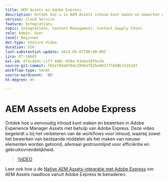 ```yaml
---
title: AEM Assets en Adobe Express
description: Ontdek hoe u in AEM Assets inhoud kunt maken en bewerken met behulp van Adobe Express.
version: Cloud Service
feature: Integrations
topic: Integrations, Content Management, Content Supply Chain
role: Admin, User
level: Beginner
doc-type: Feature Video
duration: 520
last-substantial-update: 2024-05-07T00:00:00Z
jira: KT-14645
exl-id: d73c4bdc-c1ff-498c-9584-93e6e39f5e39
source-git-commit: f82ef04d4f9dc2996df025e90377f668b1525243
workflow-type: tm+mt
source-wordcount: '88'
ht-degree: 0%

---
```


# AEM Assets en Adobe Express

Ontdek hoe u eenvoudig inhoud kunt maken en bewerken in Adobe Experience Manager Assets met behulp van Adobe Express. Deze video begeleidt u bij het verbeteren van de workflows voor inhoud, waarbij zowel het bewerken van bestaande middelen als het maken van nieuwe elementen worden getoond, allemaal gestroomlijnd voor efficiëntie en gebruiksvriendelijkheid.

>[!VIDEO](https://video.tv.adobe.com/v/3425972/?learn=on)

Leer ook hoe u de [Native AEM Assets-integratie met Adobe Express](https://experienceleague.adobe.com/en/docs/experience-manager-cloud-service/content/assets/integration-adobe-express/native-integration-adobe-express) om AEM Assets naadloos vanuit Adobe Express te benaderen.
